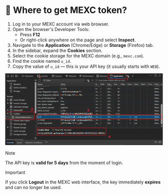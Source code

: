# 🔑 Where to get MEXC token?

1. Log in to your MEXC account via web browser.
2. Open the browser's Developer Tools:
   - Press **F12**  
   - Or right-click anywhere on the page and select **Inspect**.
3. Navigate to the **Application** (Chrome/Edge) or **Storage** (Firefox) tab.
4. In the sidebar, expand the **Cookies** section.
5. Select the cookie storage for the MEXC domain (e.g., `mexc.com`).
6. Find the cookie named `u_id`.
7. Copy the value of `u_id` — this is your API key (it usually starts with `WEB`).

<div align="center">
   <img src="./assets/mexc_token.png">
</div>

> [!NOTE]
> The API key is **valid for 5 days** from the moment of login.

> [!IMPORTANT]
> If you click **Logout** in the MEXC web interface, the key immediately **expires** and can no longer be used.
